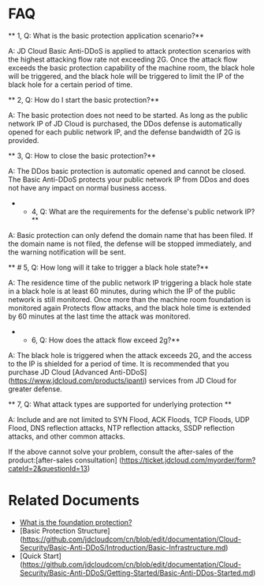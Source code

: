 # FAQ

** 1, Q: What is the basic protection application scenario?**

A: JD Cloud Basic Anti-DDoS is applied to attack protection scenarios with the highest attacking flow rate not exceeding 2G. Once the attack flow exceeds the basic protection capability of the machine room, the black hole will be triggered, and the black hole will be triggered to limit the IP of the black hole for a certain period of time.

** 2, Q: How do I start the basic protection?**

A: The basic protection does not need to be started. As long as the public network IP of JD Cloud is purchased, the DDos defense is automatically opened for each public network IP, and the defense bandwidth of 2G is provided.

** 3, Q: How to close the basic protection?**

A: The DDos basic protection is automatic opened and cannot be closed. The Basic Anti-DDoS protects your public network IP from DDos and does not have any impact on normal business access.

* * 4, Q: What are the requirements for the defense's public network IP?**

A: Basic protection can only defend the domain name that has been filed. If the domain name is not filed, the defense will be stopped immediately, and the warning notification will be sent.

** # 5, Q: How long will it take to trigger a black hole state?**

A: The residence time of the public network IP triggering a black hole state in a black hole is at least 60 minutes, during which the IP of the public network is still monitored. Once more than the machine room foundation is monitored again
  Protects flow attacks, and the black hole time is extended by 60 minutes at the last time the attack was monitored.
  
* * 6, Q: How does the attack flow exceed 2g?**

A: The black hole is triggered when the attack exceeds 2G, and the access to the IP is shielded for a period of time. It is recommended that you purchase JD Cloud [Advanced Anti-DDoS] (https://www.jdcloud.com/products/ipanti) services from JD Cloud for greater defense.

** 7, Q: What attack types are supported for underlying protection **

A: Include and are not limited to SYN Flood, ACK Floods, TCP Floods, UDP Flood, DNS reflection attacks, NTP reflection attacks, SSDP reflection attacks, and other common attacks.

If the above cannot solve your problem, consult the after-sales of the product:[after-sales consultation] (https://ticket.jdcloud.com/myorder/form?cateId=2&questionId=13)

# Related Documents

- [What is the foundation protection? ](https://github.com/jdcloudcom/cn/blob/edit/documentation/Cloud-Security/Basic-Anti-DDoS/Introduction/Overview.md)
- [Basic Protection Structure] (https://github.com/jdcloudcom/cn/blob/edit/documentation/Cloud-Security/Basic-Anti-DDoS/Introduction/Basic-Infrastructure.md)
- [Quick Start] (https://github.com/jdcloudcom/cn/blob/edit/documentation/Cloud-Security/Basic-Anti-DDoS/Getting-Started/Basic-Anti-DDos-Started.md)
